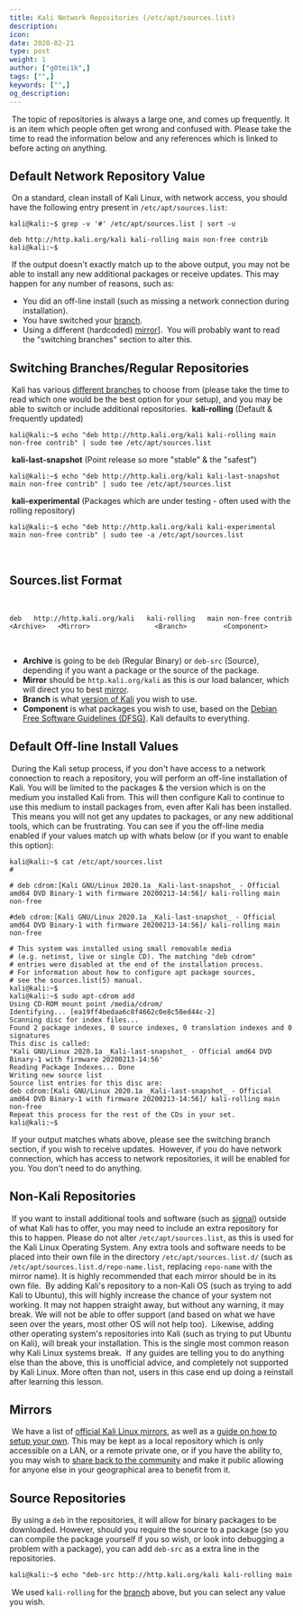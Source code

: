 ```yaml
---
title: Kali Network Repositories (/etc/apt/sources.list)
description:
icon:
date: 2020-02-21
type: post
weight: 1
author: ["g0tmi1k",]
tags: ["",]
keywords: ["",]
og_description:
---
```

​
The topic of repositories is always a large one, and comes up frequently. It is an item which people often get wrong and confused with. Please take the time to read the information below and any references which is linked to before acting on anything.
​
​
​
## Default Network Repository Value
​
On a standard, clean install of Kali Linux, with network access, you should have the following entry present in `/etc/apt/sources.list`:
​
```
kali@kali:~$ grep -v '#' /etc/apt/sources.list | sort -u
​
deb http://http.kali.org/kali kali-rolling main non-free contrib
kali@kali:~$
```
​
If the output doesn't exactly match up to the above output, you may not be able to install any new additional packages or receive updates.
This may happen for any number of reasons, such as:
​
- You did an off-line install (such as missing a network connection during installation).
- You have switched your [branch](/docs/introduction/kali-branches/).
- Using a different (hardcoded) [mirror](/docs/community/kali-linux-mirrors/)].
​
You will probably want to read the "switching branches" section to alter this.
​
​
​
## Switching Branches/Regular Repositories
​
Kali has various [different branches](/docs/introduction/kali-branches/) to choose from (please take the time to read which one would be the best option for your setup), and you may be able to switch or include additional repositories.
​
**kali-rolling** (Default & frequently updated)
​
```
kali@kali:~$ echo "deb http://http.kali.org/kali kali-rolling main non-free contrib" | sudo tee /etc/apt/sources.list
```
​
**kali-last-snapshot** (Point release so more "stable" & the "safest")
​
```
kali@kali:~$ echo "deb http://http.kali.org/kali kali-last-snapshot main non-free contrib" | sudo tee /etc/apt/sources.list
```
​
**kali-experimental** (Packages which are under testing - often used with the rolling repository)
​
```
kali@kali:~$ echo "deb http://http.kali.org/kali kali-experimental main non-free contrib" | sudo tee -a /etc/apt/sources.list
```
​
​
​
## Sources.list Format
​
```
deb   http://http.kali.org/kali   kali-rolling   main non-free contrib
<Archive>   <Mirror>                <Branch>         <Component>
```
​
- **Archive** is going to be `deb` (Regular Binary) or `deb-src` (Source), depending if you want a package or the source of the package.
- **Mirror** should be `http.kali.org/kali` as this is our load balancer, which will direct you to best [mirror](/docs/community/kali-linux-mirrors/).
- **Branch** is what [version of Kali](/docs/introduction/kali-branches/) you wish to use.
- **Component** is what packages you wish to use, based on the [Debian Free Software Guidelines (DFSG)](https://www.debian.org/social_contract#guidelines). Kali defaults to everything.
​
​
​
## Default Off-line Install Values
​
During the Kali setup process, if you don't have access to a network connection to reach a repository, you will perform an off-line installation of Kali. You will be limited to the packages & the version which is on the medium you installed Kali from. This will then configure Kali to continue to use this medium to install packages from, even after Kali has been installed.
​
This means you will not get any updates to packages, or any new additional tools, which can be frustrating. You can see if you the off-line media enabled if your values match up with whats below (or if you want to enable this option):
​
```
kali@kali:~$ cat /etc/apt/sources.list
#
​
# deb cdrom:[Kali GNU/Linux 2020.1a _Kali-last-snapshot_ - Official amd64 DVD Binary-1 with firmware 20200213-14:56]/ kali-rolling main non-free
​
#deb cdrom:[Kali GNU/Linux 2020.1a _Kali-last-snapshot_ - Official amd64 DVD Binary-1 with firmware 20200213-14:56]/ kali-rolling main non-free
​
# This system was installed using small removable media
# (e.g. netinst, live or single CD). The matching "deb cdrom"
# entries were disabled at the end of the installation process.
# For information about how to configure apt package sources,
# see the sources.list(5) manual.
kali@kali:~$
kali@kali:~$ sudo apt-cdrom add
Using CD-ROM mount point /media/cdrom/
Identifying... [ea19ff4bedaa6c8f4662c0e8c58ed44c-2]
Scanning disc for index files...
Found 2 package indexes, 0 source indexes, 0 translation indexes and 0 signatures
This disc is called:
'Kali GNU/Linux 2020.1a _Kali-last-snapshot_ - Official amd64 DVD Binary-1 with firmware 20200213-14:56'
Reading Package Indexes... Done
Writing new source list
Source list entries for this disc are:
deb cdrom:[Kali GNU/Linux 2020.1a _Kali-last-snapshot_ - Official amd64 DVD Binary-1 with firmware 20200213-14:56]/ kali-rolling main non-free
Repeat this process for the rest of the CDs in your set.
kali@kali:~$
```
​
If your output matches whats above, please see the switching branch section, if you wish to receive updates.
​
However, if you do have network connection, which has access to network repositories, it will be enabled for you. You don't need to do anything.
​
​
​
## Non-Kali Repositories
​
If you want to install additional tools and software (such as [signal](https://signal.org/)) outside of what Kali has to offer, you may need to include an extra repository for this to happen. Please do not alter `/etc/apt/sources.list`, as this is used for the Kali Linux Operating System. Any extra tools and software needs to be placed into their own file in the directory `/etc/apt/sources.list.d/` (such as `/etc/apt/sources.list.d/repo-name.list`, replacing `repo-name` with the mirror name). It is highly recommended that each mirror should be in its own file.
​
By adding Kali's repository to a non-Kali OS (such as trying to add Kali to Ubuntu), this will highly increase the chance of your system not working. It may not happen straight away, but without any warning, it may break. We will not be able to offer support (and based on what we have seen over the years, most other OS will not help too).
​
Likewise, adding other operating system's repositories into Kali (such as trying to put Ubuntu on Kali), will break your installation. This is the single most common reason why Kali Linux systems break.
​
If any guides are telling you to do anything else than the above, this is unofficial advice, and completely not supported by Kali Linux. More often than not, users in this case end up doing a reinstall after learning this lesson.
​
​
​
## Mirrors
​
We have a list of [official Kali Linux mirrors](/docs/community/kali-linux-mirrors/), as well as a [guide on how to setup your own](/docs/community/setting-up-a-kali-linux-mirror/). This may be kept as a local repository which is only accessible on a LAN, or a remote private one, or if you have the ability to, you may wish to [share back to the community](/docs/community/contribute/) and make it public allowing for anyone else in your geographical area to benefit from it.
​
​
​
## Source Repositories
​
By using a `deb` in the repositories, it will allow for binary packages to be downloaded. However, should you require the source to a package (so you can compile the package yourself if you so wish, or look into debugging a problem with a package), you can add `deb-src` as a extra line in the repositories.
​
```markdown
kali@kali:~$ echo "deb-src http://http.kali.org/kali kali-rolling main non-free contrib" | sudo tee -a /etc/apt/sources.list
```
​
We used `kali-rolling` for the [branch](/docs/introduction/kali-branches/) above, but you can select any value you wish.
